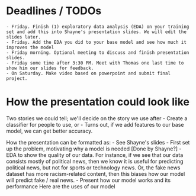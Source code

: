 # Deadlines / TODOs
	- Friday. Finish (1) exploratory data analysis (EDA) on your training set and add this into Shayne's presentation slides. We will edit the slides later.
	- Friday. Add the EDA you did to your base model and see how much it improves the model
	- Friday morning. Optional meeting to discuss and finish presentation slides.
	- Friday some time after 3:30 PM. Meet with Thomas one last time to show him our slides for feedback.
	- On Saturday. Make video based on powerpoint and submit final project.

# How the presentation could look like

Two stories we could tell; we'll decide on the story we use after 
	- Create a classifier for people to use, or
	- Turns out, if we add features to our base model, we can get better accuracy.

How the presentation can be formatted as:
	- See Shayne's slides
	- First set up the problem, motivating why a model is needed [Done by Shayne?]
	- EDA to show the quality of our data. For instance, if we see that our data consists mostly of political news, then we know it is useful for predicting political news, but not for sports or technology news. Or, the fake news dataset has more racism-related content, then this biases how our model will predict fake / real news.
	- Present how our model works and its performance
Here are the uses of our model